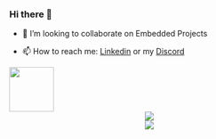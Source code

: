 ### Hi there 👋

<!--
**utkarshsethi/utkarshsethi** is a ✨ _special_ ✨ repository because its `README.md` (this file) appears on your GitHub profile.

Here are some ideas to get you started:
-->

<!-- - 🔭 I’m currently working on ... -->
<!-- - 🌱 I’m currently learning ... -->
- 👯 I’m looking to collaborate on Embedded Projects
<!--
- 🤔 I’m looking for help with ...
- 💬 Ask me about ...
-->
- 📫 How to reach me: [Linkedin](https://www.linkedin.com/in/utkarshsethi/) or my  [Discord](https://discordapp.com/users/hsraktu.ihtes#5075)
<!--
- 😄 Pronouns: ...
- ⚡ Fun fact: ...
-->

<img src="https://media.giphy.com/media/31vamYdZV5ISQ/giphy.gif" width="80px">

<div align="center">
<img src="https://github-readme-stats.vercel.app/api?username=utkarshsethi&show_icons=true&count_private=true&include_all_commits=true">
<br>
<img src="https://github-readme-stats.vercel.app/api/top-langs/?username=utkarshsethi">
</div>
